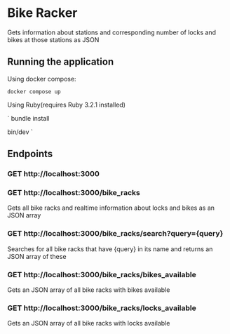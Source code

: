 # Bike Racker
Gets information about stations and corresponding number of locks and bikes at those stations as JSON

## Running the application
Using docker compose:

`docker compose up`

Using Ruby(requires Ruby 3.2.1 installed)

`
bundle install

bin/dev
`

## Endpoints

### GET http://localhost:3000
### GET http://localhost:3000/bike_racks
Gets all bike racks and realtime information about locks and bikes as an JSON array

### GET http://localhost:3000/bike_racks/search?query={query}
Searches for all bike racks that have {query} in its name and returns an JSON array of these

### GET http://localhost:3000/bike_racks/bikes_available
Gets an JSON array of all bike racks with bikes available

### GET http://localhost:3000/bike_racks/locks_available
Gets an JSON array of all bike racks with locks available